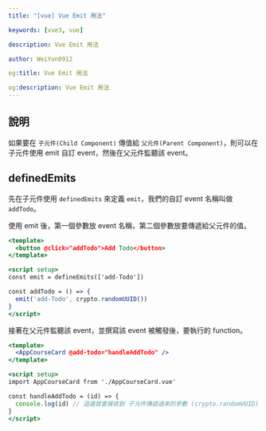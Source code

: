 ```yaml
---
title: "[vue] Vue Emit 用法"

keywords: [vue3, vue]

description: Vue Emit 用法

author: WeiYun0912

og:title: Vue Emit 用法

og:description: Vue Emit 用法
---
```


## 說明

如果要在 `子元件(Child Component)` 傳值給 `父元件(Parent Component)`，則可以在子元件使用 emit 自訂 event，然後在父元件監聽該 event。

## definedEmits

先在子元件使用 `definedEmits` 來定義 `emit`，我們的自訂 event 名稱叫做 `addTodo`。

使用 emit 後，第一個參數放 event 名稱，第二個參數放要傳遞給父元件的值。

```jsx title='AppCourseCard.vue' showLineNumbers
<template>
  <button @click="addTodo">Add Todo</button>
</template>

<script setup>
const emit = defineEmits(['add-Todo'])

const addTodo = () => {
  emit('add-Todo', crypto.randomUUID())
}
</script>
```

接著在父元件監聽該 event，並撰寫該 event 被觸發後，要執行的 function。

```jsx title='AppCourse.vue' showLineNumbers
<template>
  <AppCourseCard @add-todo="handleAddTodo" />
</template>

<script setup>
import AppCourseCard from './AppCourseCard.vue'

const handleAddTodo = (id) => {
  console.log(id) // 這邊就會接收到 子元件傳遞過來的參數 (crypto.randomUUID)
}
</script>
```

